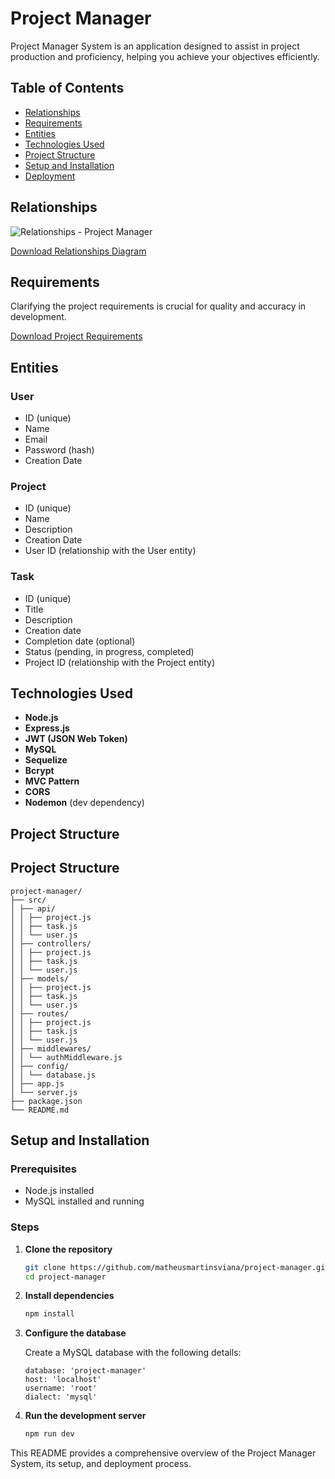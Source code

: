 # Project Manager

Project Manager System is an application designed to assist in project production and proficiency, helping you achieve your objectives efficiently.

## Table of Contents

- [Relationships](#relationships)
- [Requirements](#requirements)
- [Entities](#entities)
- [Technologies Used](#technologies-used)
- [Project Structure](#project-structure)
- [Setup and Installation](#setup-and-installation)
- [Deployment](#deployment)

## Relationships

![Relationships - Project Manager](https://github.com/matheusmartinsviana/project-manager/assets/146596878/7c9b2c21-5261-4f86-8d0b-60af12c7c0c3)

[Download Relationships Diagram](https://github.com/user-attachments/files/15796260/Relationships.-.Project.Manager.pdf)

## Requirements

Clarifying the project requirements is crucial for quality and accuracy in development.

[Download Project Requirements](https://github.com/user-attachments/files/15849351/Project.Manager.Requirements.pdf)

## Entities

### User
- ID (unique)
- Name
- Email
- Password (hash)
- Creation Date

### Project
- ID (unique)
- Name
- Description
- Creation Date
- User ID (relationship with the User entity)

### Task
- ID (unique)
- Title
- Description
- Creation date
- Completion date (optional)
- Status (pending, in progress, completed)
- Project ID (relationship with the Project entity)

## Technologies Used

- **Node.js**
- **Express.js**
- **JWT (JSON Web Token)**
- **MySQL**
- **Sequelize**
- **Bcrypt**
- **MVC Pattern**
- **CORS**
- **Nodemon** (dev dependency)

## Project Structure

## Project Structure
```
project-manager/
├── src/
│ ├── api/
│ │ ├── project.js
│ │ ├── task.js
│ │ └── user.js
│ ├── controllers/
│ │ ├── project.js
│ │ ├── task.js
│ │ └── user.js
│ ├── models/
│ │ ├── project.js
│ │ ├── task.js
│ │ └── user.js
│ ├── routes/
│ │ ├── project.js
│ │ ├── task.js
│ │ └── user.js
│ ├── middlewares/
│ │ └── authMiddleware.js
│ ├── config/
│ │ └── database.js
│ ├── app.js
│ └── server.js
├── package.json
└── README.md
```

## Setup and Installation

### Prerequisites

- Node.js installed
- MySQL installed and running

### Steps

1. **Clone the repository**

    ```bash
    git clone https://github.com/matheusmartinsviana/project-manager.git
    cd project-manager
    ```

2. **Install dependencies**

    ```bash
    npm install
    ```

3. **Configure the database**

    Create a MySQL database with the following details:

    ```plaintext
    database: 'project-manager'
    host: 'localhost'
    username: 'root'
    dialect: 'mysql'
    ```

4. **Run the development server**

    ```bash
    npm run dev
    ```

This README provides a comprehensive overview of the Project Manager System, its setup, and deployment process.
